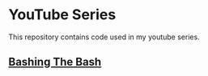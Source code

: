 # YouTube Series
This repository contains code used in my youtube series.

## [Bashing The Bash]()

